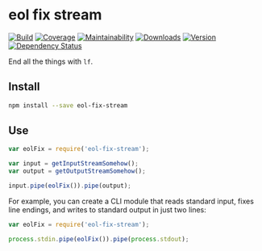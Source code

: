 # eol fix stream

[![Build][1]][2]
[![Coverage][3]][4]
[![Maintainability][5]][6]
[![Downloads][7]][8]
[![Version][9]][8]
[![Dependency Status][10]][11]

[1]: https://img.shields.io/github/workflow/status/catdad/eol-fix-stream/CI?label=CI&logo=github
[2]: https://github.com/catdad/eol-fix-stream/actions/workflows/ci.yml

[3]: https://img.shields.io/codeclimate/coverage/catdad/eol-fix-stream
[4]: https://codeclimate.com/github/catdad/eol-fix-stream/coverage

[5]: https://img.shields.io/codeclimate/maintainability/catdad/eol-fix-stream
[6]: https://codeclimate.com/github/catdad/eol-fix-stream

[7]: https://img.shields.io/npm/dm/eol-fix-stream.svg
[8]: https://www.npmjs.com/package/eol-fix-stream
[9]: https://img.shields.io/npm/v/eol-fix-stream.svg

[10]: https://david-dm.org/catdad/eol-fix-stream.svg
[11]: https://david-dm.org/catdad/eol-fix-stream

End all the things with `lf`.

## Install

```bash
npm install --save eol-fix-stream
```

## Use

```javascript
var eolFix = require('eol-fix-stream');

var input = getInputStreamSomehow();
var output = getOutputStreamSomehow();

input.pipe(eolFix()).pipe(output);
```

For example, you can create a CLI module that reads standard input, fixes line endings, and writes to standard output in just two lines:

```javascript
var eolFix = require('eol-fix-stream');

process.stdin.pipe(eolFix()).pipe(process.stdout);
```
